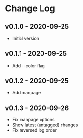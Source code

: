 Change Log
========================================

v0.1.0 - 2020-09-25
----------------------------------------

- Initial version


v0.1.1 - 2020-09-25
----------------------------------------

- Add --color flag


v0.1.2 - 2020-09-25
----------------------------------------

- Add manpage


v0.1.3 - 2020-09-26
----------------------------------------

- Fix manpage options
- Show latest (untagged) changes
- Fix reversed log order



